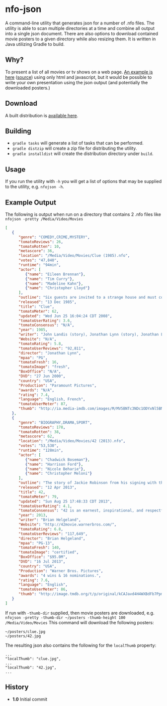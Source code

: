 # nfo-json

A command-line utility that generates json for a number of .nfo files.  The utility is able to scan multiple directories at a time and combine all output into a single json document.  There are also options to download contained movie posters to a given directory while also resizing them.  It is written in Java utilizing Gradle to build.

Why?
----
To present a list of all movies or tv shows on a web page.  [An example is here](http://zpalffy.github.io/nfo-json-example) ([source](https://github.com/zpalffy/zpalffy.github.io/tree/master/nfo-json-example)) using only html and javascript, but it would be possible to write your own presentation using the json output (and potentially the downloaded posters.)

Download
--------
A built distribution is [available here](https://www.dropbox.com/s/ropmkw4zkclzltl/nfojson.zip?dl=1).

Building
--------
- `gradle tasks` will generate a list of tasks that can be performed.  
- `gradle distzip` will create a zip file for distributing the utility.
- `gradle installdist` will create the distribution directory under `build`.

Usage
-----
If you run the utility with `-h` you will get a list of options that may be supplied to the utility, e.g. `nfojson -h`.

Example Output
--------------
The following is output when run on a directory that contains 2 .nfo files like `nfojson -pretty /Media/Video/Movies`

``` json
[
   {
      "genre": "COMEDY,CRIME,MYSTERY",
      "tomatoReviews": 26,
      "tomatoRotten": 10,
      "metascore": 36,
      "location": "/Media/Video/Movies/Clue (1985).nfo",
      "votes": "47,840",
      "runtime": "94min",
      "actor": [
         {"name": "Eileen Brennan"},
         {"name": "Tim Curry"},
         {"name": "Madeline Kahn"},
         {"name": "Christopher Lloyd"}
      ],
      "outline": "Six guests are invited to a strange house and must cooperate with the staff to solve a murder mystery.",
      "released": "13 Dec 1985",
      "title": "Clue",
      "tomatoMeter": 62,
      "updated": "Wed Jun 25 16:04:24 CDT 2008",
      "tomatoUserRating": 3.6,
      "tomatoConsensus": "N/A",
      "year": 1985,
      "writer": "John Landis (story), Jonathan Lynn (story), Jonathan Lynn (screenplay)",
      "Website": "N/A",
      "tomatoRating": 5.8,
      "tomatoUserReviews": "92,811",
      "director": "Jonathan Lynn",
      "mpaa": "PG",
      "tomatoFresh": 16,
      "tomatoImage": "fresh",
      "BoxOffice": "N/A",
      "DVD": "27 Jun 2000",
      "country": "USA",
      "Production": "Paramount Pictures",
      "awards": "N/A",
      "rating": 7.4,
      "language": "English, French",
      "tomatoUserMeter": 87,
      "thumb": "http://ia.media-imdb.com/images/M/MV5BNTc3NDc1ODYxNl5BMl5BanBnXkFtZTcwMjc5MDMyMQ@@._V1_SX300.jpg"
   },
   {
      "genre": "BIOGRAPHY,DRAMA,SPORT",
      "tomatoReviews": 178,
      "tomatoRotten": 38,
      "metascore": 62,
      "location": "/Media/Video/Movies/42 (2013).nfo",
      "votes": "53,530",
      "runtime": "128min",
      "actor": [
         {"name": "Chadwick Boseman"},
         {"name": "Harrison Ford"},
         {"name": "Nicole Beharie"},
         {"name": "Christopher Meloni"}
      ],
      "outline": "The story of Jackie Robinson from his signing with the Brooklyn Dodgers organization in 1945 to his historic 1947 rookie season when he broke the color barrier in Major League Baseball.",
      "released": "12 Apr 2013",
      "title": 42,
      "tomatoMeter": 79,
      "updated": "Sun Aug 25 17:48:33 CDT 2013",
      "tomatoUserRating": 4.1,
      "tomatoConsensus": "42 is an earnest, inspirational, and respectfully told biography of an influential American sports icon, though it might be a little too safe and old-fashioned for some.",
      "year": 2013,
      "writer": "Brian Helgeland",
      "Website": "http://42movie.warnerbros.com/",
      "tomatoRating": 6.8,
      "tomatoUserReviews": "117,649",
      "director": "Brian Helgeland",
      "mpaa": "PG-13",
      "tomatoFresh": 140,
      "tomatoImage": "certified",
      "BoxOffice": "$95.0M",
      "DVD": "16 Jul 2013",
      "country": "USA",
      "Production": "Warner Bros. Pictures",
      "awards": "4 wins & 16 nominations.",
      "rating": 7.6,
      "language": "English",
      "tomatoUserMeter": 86,
      "thumb": "http://image.tmdb.org/t/p/original/kCAJavd4H4WXBdFb7PpmfsNlKPn.jpg"
   }
]
```

If run with `-thumb-dir` supplied, then movie posters are downloaded, e.g. `nfojson -pretty -thumb-dir ~/posters -thumb-height 100 /Media/Video/Movies`  This command will download the following posters:

```
~/posters/clue.jpg
~/posters/42.jpg
```

The resulting json also contains the following for the `localThumb` property:

```
...
"localThumb": "clue.jpg",
...
"localThumb": "42.jpg",
...
```

History
-------
* **1.0** Initial commit
